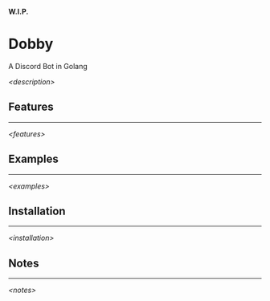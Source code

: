 **W.I.P.**

# Dobby
A Discord Bot in Golang

*\<description>*

## Features
---
*\<features>*

## Examples
---
*\<examples>*

## Installation
---
*\<installation>*

## Notes
---
*\<notes>*

